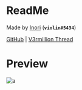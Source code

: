 # ReadMe
Made by [Inori](https://v3rmillion.net/member.php?action=profile&uid=124594) (**`violin#5434`**)

[GitHub](https://github.com/violin-suzutsuki/LinoriaLib) | [V3rmillion Thread](https://v3rmillion.net/showthread.php?tid=1150670)

# Preview
![a](https://external-content.duckduckgo.com/iu/?u=https%3A%2F%2Fi.imgur.com%2Fqs0Hqc6.png)
